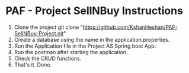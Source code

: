 # PAF - Project SellNBuy Instructions

1. Clone the project 
git clone "https://github.com/KshanHeshan/PAF-SellNBuy-Project.git"
2. Create a database using the name in the application.properties.
3. Run the Application file in the Project AS Spring boot App.
4. Run the postman after starting the application.
5. Check the CRUD functions.
6. That's it. Done.
